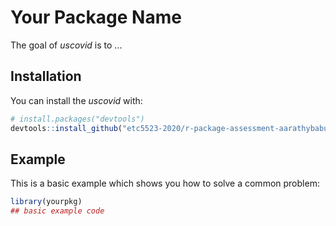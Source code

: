 
# Your Package Name
<!-- badges: start -->
<!-- badges: end -->

The goal of _uscovid_ is to ...

## Installation

You can install the  _uscovid_ with:

``` r
# install.packages("devtools")
devtools::install_github("etc5523-2020/r-package-assessment-aarathybabu97")
```

## Example

This is a basic example which shows you how to solve a common problem:

``` r
library(yourpkg)
## basic example code
```

